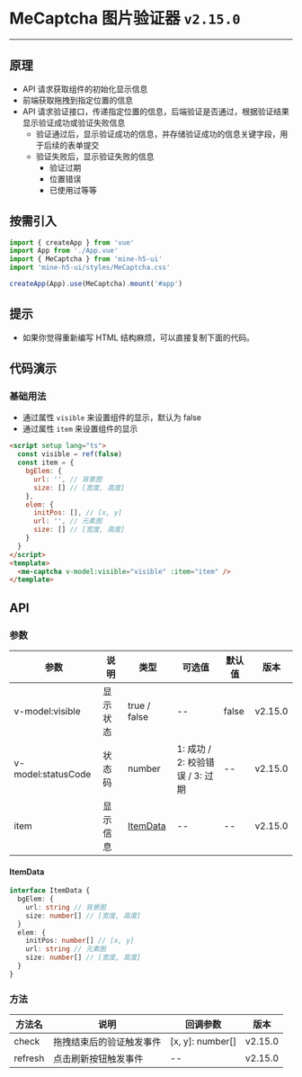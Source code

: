 # MeCaptcha 图片验证器 `v2.15.0`

---

## 原理

- API 请求获取组件的初始化显示信息
- 前端获取拖拽到指定位置的信息
- API 请求验证接口，传递指定位置的信息，后端验证是否通过，根据验证结果显示验证成功或验证失败信息
  - 验证通过后，显示验证成功的信息，并存储验证成功的信息关键字段，用于后续的表单提交
  - 验证失败后，显示验证失败的信息
    - 验证过期
    - 位置错误
    - 已使用过等等

## 按需引入

```ts
import { createApp } from 'vue'
import App from './App.vue'
import { MeCaptcha } from 'mine-h5-ui'
import 'mine-h5-ui/styles/MeCaptcha.css'

createApp(App).use(MeCaptcha).mount('#app')
```

## 提示

- 如果你觉得重新编写 HTML 结构麻烦，可以直接复制下面的代码。

## 代码演示

### 基础用法

- 通过属性 `visible` 来设置组件的显示，默认为 false
- 通过属性 `item` 来设置组件的显示

```html
<script setup lang="ts">
  const visible = ref(false)
  const item = {
    bgElem: {
      url: '', // 背景图
      size: [] // [宽度, 高度]
    },
    elem: {
      initPos: [], // [x, y]
      url: '', // 元素图
      size: [] // [宽度, 高度]
    }
  }
</script>
<template>
  <me-captcha v-model:visible="visible" :item="item" />
</template>
```

## API

### 参数

| 参数               | 说明     | 类型                  | 可选值                          | 默认值 | 版本    |
| ------------------ | -------- | --------------------- | ------------------------------- | ------ | ------- |
| v-model:visible    | 显示状态 | true / false          | --                              | false  | v2.15.0 |
| v-model:statusCode | 状态码   | number                | 1: 成功 / 2: 校验错误 / 3: 过期 | --     | v2.15.0 |
| item               | 显示信息 | [ItemData](#itemdata) | --                              | --     | v2.15.0 |

#### ItemData

```ts
interface ItemData {
  bgElem: {
    url: string // 背景图
    size: number[] // [宽度, 高度]
  }
  elem: {
    initPos: number[] // [x, y]
    url: string // 元素图
    size: number[] // [宽度, 高度]
  }
}
```

### 方法

| 方法名  | 说明                     | 回调参数         | 版本    |
| ------- | ------------------------ | ---------------- | ------- |
| check   | 拖拽结束后的验证触发事件 | [x, y]: number[] | v2.15.0 |
| refresh | 点击刷新按钮触发事件     | --               | v2.15.0 |
